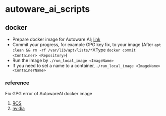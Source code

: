 autoware_ai_scripts
====

## docker
* Prepare docker image for Autoware AI; [link](https://github.com/autowarefoundation/autoware_ai_docker)
* Commit your progress, for example GPG key fix, to your image (After `apt clean && rm -rf /var/lib/apt/lists/*`)(Type `docker commit <Container> <Repository>`)
* Run the image by `./run_local_image <ImageName>`
* If you need to set a name to a container, `./run_local_image <ImageName> <ContainerName>`

### reference
Fix GPG error of AutowareAI docker image
1. [ROS](https://discourse.ros.org/t/ros-gpg-key/20671)
1. [nvidia](https://developer.nvidia.com/blog/updating-the-cuda-linux-gpg-repository-key/)
